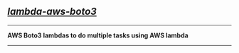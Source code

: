 ## <b><u><i>lambda-aws-boto3</b></u></i>
***
<b> AWS Boto3 lambdas to do multiple tasks using AWS lambda</b>

***
